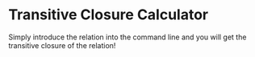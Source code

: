 # Transitive Closure Calculator
Simply introduce the relation into the command line and you will get the transitive closure of the relation!

